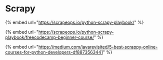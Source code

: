 # Scrapy

{% embed url="https://scrapeops.io/python-scrapy-playbook/" %}

{% embed url="https://scrapeops.io/python-scrapy-playbook/freecodecamp-beginner-course/" %}

{% embed url="https://medium.com/javarevisited/5-best-scrappy-online-courses-for-python-developers-df8873563441" %}
